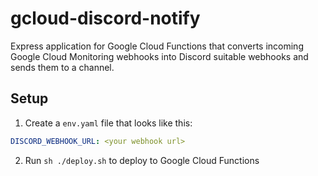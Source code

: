 # gcloud-discord-notify
Express application for Google Cloud Functions that converts incoming Google Cloud Monitoring webhooks into Discord suitable webhooks and sends them to a channel.

## Setup
1. Create a `env.yaml` file that looks like this:

```yaml
DISCORD_WEBHOOK_URL: <your webhook url>
```

2. Run `sh ./deploy.sh` to deploy to Google Cloud Functions